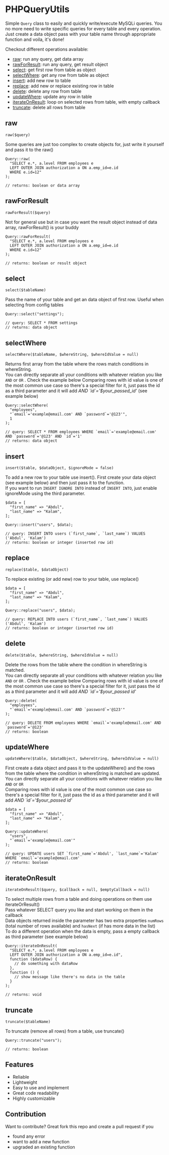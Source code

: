 # PHPQueryUtils
Simple `Query` class to easily and quickly write/execute MySQLi queries. You no more need to write specific queries for every table and every operation. Just create a data object pass with your table name through appropriate function and voila, it's done!  
  
Checkout different operations available:

  - [raw](#raw): run any query, get data array
  - [rawForResult](#rawforresult): run any query, get result object
  - [select](#select): get first row from table as object
  - [selectWhere](#selectwhere): get any row from table as object
  - [insert](#insert): add new row to table
  - [replace](#replace): add new or replace existing row in table
  - [delete](#delete): delete any row from table
  - [updateWhere](#updatewhere): update any row in table
  - [iterateOnResult](#iterateonresult): loop on selected rows from table, with empty callback
  - [truncate](#truncate): delete all rows from table

## raw
`raw($query)`  

Some queries are just too complex to create objects for, just write it yourself and pass it to the raw()

    Query::raw(
      "SELECT e.*, a.level FROM employees e
      LEFT OUTER JOIN authorization a ON a.emp_id=e.id
      WHERE e.id=12"
    );

    // returns: boolean or data array

## rawForResult
`rawForResult($query)`  

Not for general use but in case you want the result object instead of data array, rawForResult() is your buddy

    Query::rawForResult(
      "SELECT e.*, a.level FROM employees e
      LEFT OUTER JOIN authorization a ON a.emp_id=e.id
      WHERE e.id=12"
    );

    // returns: boolean or result object

## select
`select($tableName)`  

Pass the name of your table and get an data object of first row. Useful when selecting from config tables

    Query::select("settings");

    // query: SELECT * FROM settings
    // returns: data object

## selectWhere
`selectWhere($tableName, $whereString, $whereIdValue = null)`  

Returns first array from the table where the rows match conditions in whereString.  
You can directly separate all your conditions with whatever relation you like `AND` or `OR` . Check the example below 
Comparing rows with id value is one of the most common use case so there's a special filter for it, just pass the id as a third parameter and it will add <i> AND \`id\`='$your_passed_id'</i> (see example below)

    Query::selectWhere(
      "employees",
      "`email`='example@email.com' AND `password`='@123'",
      1
    );

    // query: SELECT * FROM employees WHERE `email`='example@email.com' AND `password`='@123' AND `id`='1'
    // returns: data object

## insert
`insert($table, $dataObject, $ignoreMode = false)`  

To add a new row to your table use insert(). First create your data object (see example below) and then just pass it to the function.  
If you want to run `INSERT IGNORE INTO` instead of `INSERT INTO`, just enable ignoreMode using the third parameter.

    $data = [
      "first_name" => "Abdul",
      "last_name" => "Kalam",
    ];

    Query::insert("users", $data);  

    // query: INSERT INTO users (`first_name`, `last_name`) VALUES ('Abdul', 'Kalam')
    // returns: boolean or integer (inserted row id)

## replace
`replace($table, $dataObject)`  

To replace existing (or add new) row to your table, use replace()

    $data = [
      "first_name" => "Abdul",
      "last_name" => "Kalam",
    ];

    Query::replace("users", $data);  

    // query: REPLACE INTO users (`first_name`, `last_name`) VALUES ('Abdul', 'Kalam')
    // returns: boolean or integer (inserted row id)

## delete
`delete($table, $whereString, $whereIdValue = null)`  

Delete the rows from the table where the condition in whereString is matched.  
You can directly separate all your conditions with whatever relation you like `AND` or `OR` . Check the example below 
Comparing rows with id value is one of the most common use case so there's a special filter for it, just pass the id as a third parameter and it will add <i> AND \`id\`='$your_passed id'</i>

    Query::delete(
      "employees",
      "`email`='example@email.com' AND `password`='@123'"
    );

    // query: DELETE FROM employees WHERE `email`='example@email.com' AND `password`='@123'
    // returns: boolean

## updateWhere
`updateWhere($table, $dataObject, $whereString, $whereIdValue = null)`  

First create a data object and pass it to the updateWhere() and the rows from the table where the condition in whereString is matched are updated.  
You can directly separate all your conditions with whatever relation you like `AND` or `OR`   
Comparing rows with id value is one of the most common use case so there's a special filter for it, just pass the id as a third parameter and it will add <i> AND \`id\`='$your_passed id'</i>

    $data = [
      "first_name" => "Abdul",
      "last_name" => "Kalam",
    ];

    Query::updateWhere(
      "users",
      "`email`='example@email.com'"
    );

    // query: UPDATE users SET `first_name`='Abdul', `last_name`='Kalam' WHERE `email`='example@email.com'
    // returns: boolean

## iterateOnResult
`iterateOnResult($query, $callback = null, $emptyCallback = null)`  

To select multiple rows from a table and doing operations on them use iterateOrResult()  
Pass whatever SELECT query you like and start working on them in the callback  
Data objects returned inside the parameter has two extra properties `numRows` (total number of rows available) and `hasNext` (if has more data in the list)   
To do a different operation when the data is empty, pass a empty callback as third parameter (see example below) 

    Query::iterateOnResult(
      "SELECT e.*, a.level FROM employees e
      LEFT OUTER JOIN authorization a ON a.emp_id=e.id",
      function ($dataRow) {
        // do something with dataRow
      },
      function () {
        // show message like there's no data in the table
      }
    );

    // returns: void

## truncate
`truncate($tableName)`  

To truncate (remove all rows) from a table, use truncate()

    Query::truncate("users");

    // returns: boolean

## Features

 - Reliable
 - Lightweight
 - Easy to use and implement
 - Great code readability
 - Highly customizable

## Contribution
Want to contribute? Great fork this repo and create a pull request if you
- found any error
- want to add a new function
- upgraded an existing function